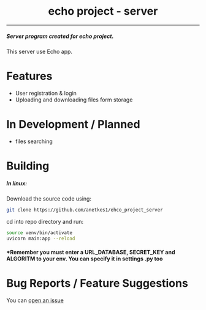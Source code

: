 <p align="center">

</p>

<h1 align="center">echo project - server</h1>

---

<h5>Server program created for echo project. </h5>
This server use Echo app.

# Features

- User registration & login
- Uploading and downloading files form storage

# In Development / Planned

- files searching

# Building

<h5> In linux: </h5> 
Download the source code using:

```bash
git clone https://github.com/anetkes1/ehco_project_server
```

cd into repo directory and run:

```bash
source venv/bin/activate
uvicorn main:app --reload
```
<h4>*Remember you must enter a URL_DATABASE, SECRET_KEY and ALGORITM to your env. You can specify it in settings .py too</h4>

# Bug Reports / Feature Suggestions

You can [open an issue](https://github.com/antekes1/echo_project_server/issues)
